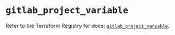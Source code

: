 # `gitlab_project_variable`

Refer to the Terraform Registry for docs: [`gitlab_project_variable`](https://registry.terraform.io/providers/gitlabhq/gitlab/17.0.1/docs/resources/project_variable).

